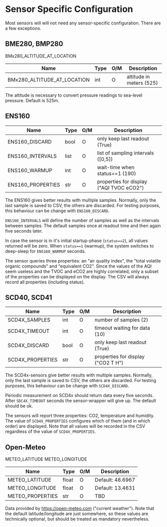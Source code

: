 Sensor Specific Configuration
=============================

Most sensors will will not need any sensor-specific configuration.
There are a few exceptions.

BME280, BMP280
--------------

BMx280_ALTITUDE_AT_LOCATION

| Name                        | Type | O/M | Description               |
|-----------------------------|------|-----|---------------------------|
| BMx280_ALTITUDE_AT_LOCATION | int  |  O  | altitude in meters (525)  |

The altitude is necessary to convert pressure readings to sea-level
pressure. Default is 525m.


ENS160
------

| Name              | Type | O/M | Description                              |
|-------------------|------|-----|------------------------------------------|
| ENS160_DISCARD    | bool |  O  | only keep last readout (True)            |
| ENS160_INTERVALS  | list |  O  | list of sampling intervals ([0,5])       |
| ENS160_WARMUP     | int  |  O  | wait-time when status==1 (190)           |
| ENS160_PROPERTIES | str  |  O  | properties for display ("AQI TVOC eCO2") |

The ENS160 gives better results with multiple samples. Normally, only the
last sample is saved to CSV, the others are discarded. For testing purposes,
this behaviour can be change with `ENS160_DISCARD`.

`ENS160_INTERVALS` will define the number of samples as well as the
intervals between samples. The default samples once at readout time and
then again five seconds later.

In case the sensor is in it's initial startup-phase (`status==2`), all values
returned will be zero. When `status==1` (warmup), the system switches
to deep-sleep for `ENS160_WARMUP` seconds.

The sensor queries three properties: an "air quality index", the
"total volatile organic compounds" and "equivalent CO2". Since the values
of the AQI seem useless and the TVOC and eCO2 are highly correlated,
only a subset of the properties can be displayed on the display. The
CSV will always record all properties (including status).


SCD40, SCD41
------------

| Name              | Type | O/M | Description                        |
|-------------------|------|-----|------------------------------------|
| SCD4X_SAMPLES     | int  |  O  | number of samples (2)              |
| SCD4X_TIMEOUT     | int  |  O  | timeout waiting for data (10)      |
| SCD4X_DISCARD     | bool |  O  | only keep last readout (True)      |
| SCD4X_PROPERTIES  | str  |  O  | properties for display ("CO2 T H") |

The SCD4x-sensors give better results with multiple samples. Normally,
only the last sample is saved to CSV, the others are discarded. For
testing purposes, this behaviour can be change with `SCD4X_DISCARD`.

Periodic measurement on SCD4x should return data every five seconds.
After `SDC4X_TIMEOUT` seconds the sensor-wrapper will give up. The
default should be ok.

The sensors will report three properties: CO2, temperature and humidity.
The value of `SCD4X_PROPERTIES` configures which of them (and in which
order) are displayed. Note that all values will be recorded in the
CSV regardless of the value of `SCD4X_PROPERTIES`.


Open-Meteo
----------

METEO_LATITUDE
METEO_LONGITUDE

| Name              | Type | O/M | Description                 |
|-------------------|------|-----|-----------------------------|
| METEO_LATITUDE    |float |  O  | Default: 48.6967            |
| METEO_LONGITUDE   |float |  O  | Default: 13.4631            |
| METEO_PROPERTIES  | str  |  O  | TBD                         |

Data provided by <https://open-meteo.com> ("current weather").
Note that the default latitude/longitude are just somewhere, so
these values are technically optional, but should be treated as
mandatory nevertheless.
